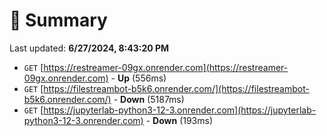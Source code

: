 # 📖 Summary
Last updated: **6/27/2024, 8:43:20 PM**

- `GET` [https://restreamer-09gx.onrender.com](https://restreamer-09gx.onrender.com) - **Up** (556ms)
- `GET` [https://filestreambot-b5k6.onrender.com/](https://filestreambot-b5k6.onrender.com/) - **Down** (5187ms)
- `GET` [https://jupyterlab-python3-12-3.onrender.com](https://jupyterlab-python3-12-3.onrender.com) - **Down** (193ms)
